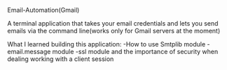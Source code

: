 Email-Automation(Gmail)


A terminal application that takes your email credentials and lets you send emails via the command line(works only for Gmail servers at the moment)

What I learned building this application:
-How to use Smtplib module
-email.message module
-ssl module and the importance of security when dealing working with a client session

